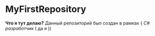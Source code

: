 # MyFirstRepository
**Что я тут делаю?**
Данный репозиторий был создан в рамках { *C# разработчик* ( да я ))
